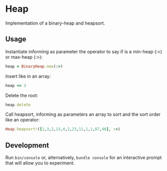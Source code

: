 # Heap
Implementation of a binary-heap and heapsort.

## Usage
Instantiate informing as parameter the operator to say if is a min-heap (:<) or max-heap (:>):

```ruby
heap = BinaryHeap.new(:>)
```

Insert like in an array:

```ruby
heap << 3
```

Delete the root:

```ruby
heap.delete
```

Call heapsort, informing as parameters an array to sort and the sort order like an operator:

```ruby
Heap.heapsort!([1,3,2,13,4,2,23,11,1,1,87,46], :<)
```

## Development
Run `bin/console` or, alternatively, `bundle console` for an interactive prompt that will allow you to experiment.
